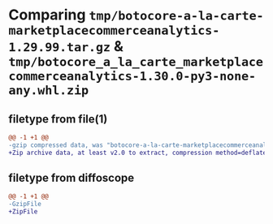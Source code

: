 # Comparing `tmp/botocore-a-la-carte-marketplacecommerceanalytics-1.29.99.tar.gz` & `tmp/botocore_a_la_carte_marketplacecommerceanalytics-1.30.0-py3-none-any.whl.zip`

## filetype from file(1)

```diff
@@ -1 +1 @@
-gzip compressed data, was "botocore-a-la-carte-marketplacecommerceanalytics-1.29.99.tar", last modified: Sat Mar 25 01:22:59 2023, max compression
+Zip archive data, at least v2.0 to extract, compression method=deflate
```

## filetype from diffoscope

```diff
@@ -1 +1 @@
-GzipFile
+ZipFile
```

